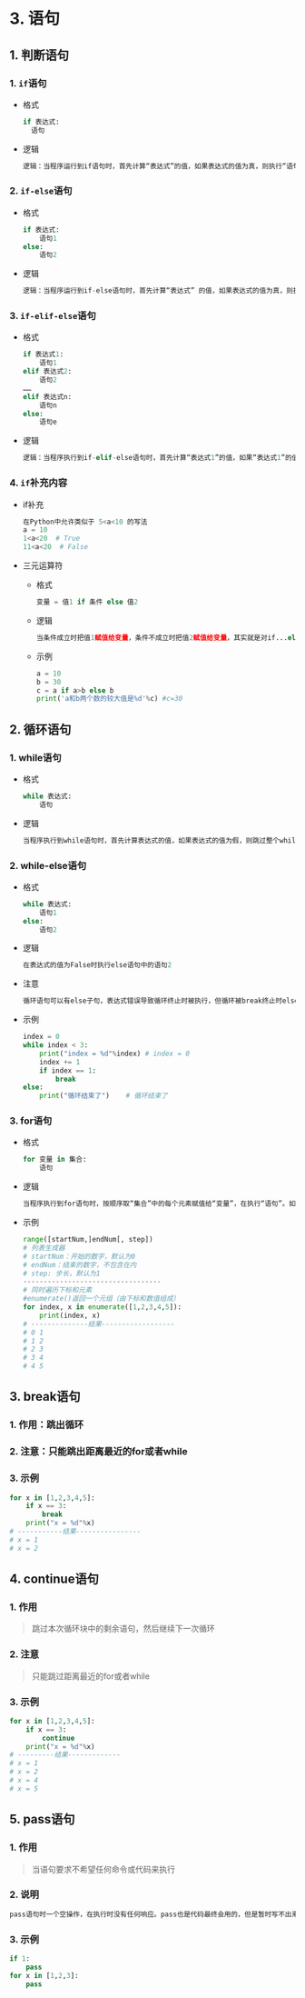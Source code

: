 # 3. 语句

## 1. 判断语句

### 1. `if`语句

+ 格式

  ```python
  if 表达式:
  	语句
  ```

+ 逻辑

  ```python
  逻辑：当程序运行到if语句时，首先计算“表达式”的值，如果表达式的值为真，则执行“语句”，如果表达式的值为假，则结束if语句，继续向下执行
  ```

### 2. `if-else`语句

+ 格式

  ```python
  if 表达式:
      语句1
  else:
      语句2
  ```

+ 逻辑

  ```python
  逻辑：当程序运行到if-else语句时，首先计算“表达式” 的值，如果表达式的值为真，则执行“语句1”，如果表达式的值为假，则执行“语句2”
  ```

### 3. `if-elif-else`语句

+ 格式

  ```python
  if 表达式1:
      语句1
  elif 表达式2:
      语句2
  ……
  elif 表达式n:
      语句n
  else:
      语句e
  ```

+ 逻辑

  ```python
  逻辑：当程序执行到if-elif-else语句时，首先计算“表达式1”的值，如果“表达式1”的值为真，则执行“语句1”，执行完“语句1”则结束整个if-elif-else语句继续向下执行。如果“表达式1”的值为假，则计算“表达式2”的值，如果“表达式2”的值为真，则执行“语句2”，执行完“语句2”则结束整个if-elif-else语句继续向下执行。如果“表达式2”的值为假，则计算“表达式3”的值。如此进行下去，直到某个表达式的值为真为止。如果所有的表达式都为假，且有else语句则执行“语句e”
  ```

### 4. `if`补充内容

+ if补充

  ```python
  在Python中允许类似于 5<a<10 的写法         
  a = 10
  1<a<20  # True
  11<a<20  # False
  ```

+ 三元运算符

  + 格式

    ```python
    变量 = 值1 if 条件 else 值2
    ```

  + 逻辑

    ```python
    当条件成立时把值1赋值给变量，条件不成立时把值2赋值给变量，其实就是对if...else 语句的一种简写。
    ```

  + 示例

    ```python
    a = 10
    b = 30
    c = a if a>b else b
    print('a和b两个数的较大值是%d'%c) #c=30
    ```

## 2. 循环语句

### 1. while语句

+ 格式

  ```python
  while 表达式:
      语句
  ```

+ 逻辑

  ```python
  当程序执行到while语句时，首先计算表达式的值，如果表达式的值为假，则跳过整个while语句继续向下执行。如果表达式的值为真，则执行语句，执行完语句再计算表达式的值。如果表达式的值为假，则跳过整个while语句继续向下执行。如果表达式的值为真，则执行语句，执行完语句在计算表达式的值，如此循环往复直到表达式的值为假才停止。
  ```

### 2. while-else语句

+ 格式

  ```python
  while 表达式:
      语句1
  else:
      语句2 
  ```

+ 逻辑

  ```python
  在表达式的值为False时执行else语句中的语句2
  ```

+ 注意

  ```python
  循环语句可以有else子句，表达式错误导致循环终止时被执行，但循环被break终止时else语句不执行
  ```

+ 示例

  ```python
  index = 0
  while index < 3:
      print("index = %d"%index)	# index = 0
      index += 1
      if index == 1:
          break
  else:
      print("循环结束了")	# 循环结束了
  ```

### 3. for语句

+ 格式

  ```python
  for 变量 in 集合:
      语句
  ```

+ 逻辑

  ```python
  当程序执行到for语句时，按顺序取“集合”中的每个元素赋值给“变量”，在执行“语句”。如此循环往复，直到取完集合中的元素为止。
  ```

+ 示例

  ```python
  range([startNum,]endNum[, step])
  # 列表生成器
  # startNum：开始的数字，默认为0
  # endNum：结束的数字，不包含在内
  # step: 步长，默认为1
  ----------------------------------
  # 同时遍历下标和元素
  #enumerate()返回一个元组（由下标和数值组成）
  for index, x in enumerate([1,2,3,4,5]):
      print(index, x)
  # --------------结果------------------
  # 0 1
  # 1 2
  # 2 3
  # 3 4
  # 4 5
  ```

## 3. break语句

### 1. 作用：跳出循环

### 2. 注意：只能跳出距离最近的for或者while

### 3. 示例

```python 
for x in [1,2,3,4,5]:
    if x == 3:
        break
    print("x = %d"%x)
# -----------结果----------------
# x = 1
# x = 2
```

## 4. continue语句

### 1. 作用

>  跳过本次循环块中的剩余语句，然后继续下一次循环

### 2. 注意

> 只能跳过距离最近的for或者while

### 3. 示例

```python
for x in [1,2,3,4,5]:
    if x == 3:
        continue
    print("x = %d"%x)
# ---------结果-------------
# x = 1
# x = 2
# x = 4
# x = 5
```

## 5. pass语句

### 1. 作用

> 当语句要求不希望任何命令或代码来执行

### 2. 说明

```python
pass语句时一个空操作，在执行时没有任何响应。pass也是代码最终会用的，但是暂时写不出来，使用在 if语句、while语句、for语句、函数、类等位置
```

### 3. 示例

```python
if 1:
    pass
for x in [1,2,3]:
    pass
```



